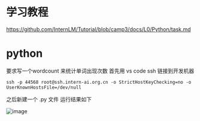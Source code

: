 # 学习教程
https://github.com/InternLM/Tutorial/blob/camp3/docs/L0/Python/task.md

# python 

要求写一个wordcount 来统计单词出现次数
首先用 vs code ssh 链接到开发机器
```
ssh -p 44568 root@ssh.intern-ai.org.cn -o StrictHostKeyChecking=no -o UserKnownHostsFile=/dev/null
```
之后新建一个 .py 文件
运行结果如下

![image](https://github.com/Anooyman/LLMStudyNote/blob/main/InterLM_study_3/img/python.png)

